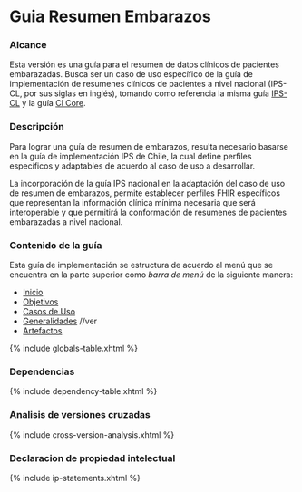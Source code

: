 # Guia Resumen Embarazos

### Alcance

Esta versión es una guía para el resumen de datos clínicos de pacientes embarazadas. Busca ser un caso de uso específico de la guía de implementación de resumenes clínicos de pacientes a nivel nacional (IPS-CL, por sus siglas en inglés), tomando como referencia la misma guía [IPS-CL](https://build.fhir.org/ig/HL7Chile/IPS-CL/) y la guía [Cl Core](https://hl7chile.cl/fhir/ig/clcore/1.9.1/).

### Descripción

Para lograr una guía de resumen de embarazos, resulta necesario basarse en la guía de implementación IPS de Chile, la cual define perfiles específicos y adaptables de acuerdo al caso de uso a desarrollar. 

La incorporación de la guía IPS nacional en la adaptación del caso de uso de resumen de embarazos, permite establecer perfiles FHIR específicos que representan la información clínica mínima necesaria que será interoperable y que permitirá la conformación de resumenes de pacientes embarazadas a nivel nacional.  

### Contenido de la guía

Esta guía de implementación se estructura de acuerdo al menú que se encuentra en la parte superior como *barra de menú* de la siguiente manera:

* [Inicio](index.html)
* [Objetivos]()
* [Casos de Uso]()
* [Generalidades]() //ver
* [Artefactos](artifacts.html)


{% include globals-table.xhtml %}

### Dependencias

{% include dependency-table.xhtml %}

### Analisis de versiones cruzadas

{% include cross-version-analysis.xhtml %}

### Declaracion de propiedad intelectual

{% include ip-statements.xhtml %}